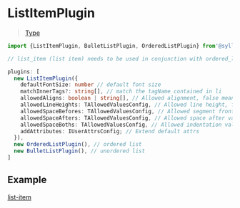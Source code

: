 # ListItemPlugin <!-- {docsify-ignore-all} -->

> [Type](/en/plugins/types)

```typescript
import {ListItemPlugin, BulletListPlugin, OrderedListPlugin} from'@syllepsis/plugin-basic';

// list_item (list item) needs to be used in conjunction with ordered_list (ordered list) or bullet_list (unordered list)

plugins: [
  new ListItemPlugin({
    defaultFontSize: number // default font size
    matchInnerTags?: string[], // match the tagName contained in li
    allowedAligns: boolean | string[], // Allowed alignment, false means no alignment
    allowedLineHeights: TAllowedValuesConfig, // Allowed line height, false means not parse line-height, [] means allow all
    allowedSpaceBefores: TAllowedValuesConfig, // Allowed segment front margin value, false means not parse margin-top, [] means allow all
    allowedSpaceAfters: TAllowedValuesConfig, // Allowed space after value, false means not to parse margin-bottom, [] means allow all
    allowedSpaceBoths: TAllowedValuesConfig, // Allowed indentation value at both ends, false means not to parse margin-left, margin-right, [] means allow all
    addAttributes: IUserAttrsConfig; // Extend default attrs
  }),
  new OrderedListPlugin(), // ordered list
  new BulletListPlugin(), // unordered list
]
```

## Example

[list-item](https://codesandbox.io/embed/plugin-list-item-1zppp?hidenavigation=1 ':include :type=iframe width=100% height=500px')
